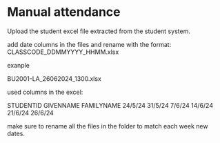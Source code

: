 # Manual attendance

Upload the student excel file extracted from the student system.

add date columns in the files and rename with the format:
CLASSCODE_DDMMYYYY_HHMM.xlsx

exanple

BU2001-LA_26062024_1300.xlsx

used columns in the excel:

STUDENTID	GIVENNAME	FAMILYNAME 24/5/24	31/5/24	7/6/24	14/6/24	21/6/24	26/6/24

make sure to rename all the files in the folder to match each week new dates.
